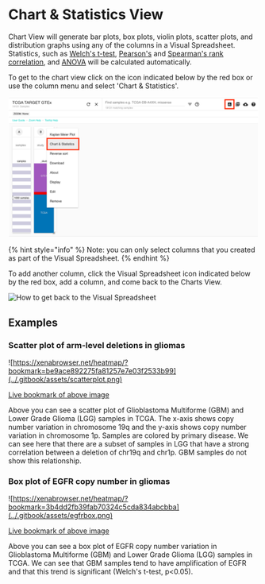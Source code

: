 # Chart & Statistics View

Chart View will generate bar plots, box plots, violin plots, scatter plots, and distribution graphs using any of the columns in a Visual Spreadsheet. Statistics, such as [Welch's t-test,](https://en.wikipedia.org/wiki/Welch's_t-test) [Pearson's](https://en.wikipedia.org/wiki/Pearson_correlation_coefficient) and [Spearman's rank correlation](https://en.wikipedia.org/wiki/Spearman's_rank_correlation_coefficient), and [ANOVA](https://en.wikipedia.org/wiki/Analysis_of_variance) will be calculated automatically.

To get to the chart view click on the icon indicated below by the red box or use the column menu and select 'Chart & Statistics'.

![How to enter the Chart View](../.gitbook/assets/picture1.png)

{% hint style="info" %}
Note: you can only select columns that you created as part of the Visual Spreadsheet.
{% endhint %}

To add another column, click the Visual Spreadsheet icon indicated below by the red box, add a column, and come back to the Charts View.

![How to get back to the Visual Spreadsheet](../.gitbook/assets/backtospreadsheet.png)

## Examples

### Scatter plot of arm-level deletions in gliomas <a id="scatterplotofarmleveldeletionsingliomas"></a>

![https://xenabrowser.net/heatmap/?bookmark=be9ace892275fa81257e7e03f2533b99](../.gitbook/assets/scatterplot.png)

[Live bookmark of above image](https://xenabrowser.net/heatmap/?bookmark=be9ace892275fa81257e7e03f2533b99)

Above you can see a scatter plot of Glioblastoma Multiforme \(GBM\) and Lower Grade Glioma \(LGG\) samples in TCGA. The x-axis shows copy number variation in chromosome 19q and the y-axis shows copy number variation in chromosome 1p. Samples are colored by primary disease. We can see here that there are a subset of samples in LGG that have a strong correlation between a deletion of chr19q and chr1p. GBM samples do not show this relationship.

### Box plot of EGFR copy number in gliomas <a id="boxplotofegfrcopynumberingliomas"></a>

![https://xenabrowser.net/heatmap/?bookmark=3b4dd2fb39fab70324c5cda834abcbba](../.gitbook/assets/egfrbox.png)

[Live bookmark of above image](https://xenabrowser.net/heatmap/?bookmark=3b4dd2fb39fab70324c5cda834abcbba)

Above you can see a box plot of EGFR copy number variation in Glioblastoma Multiforme \(GBM\) and Lower Grade Glioma \(LGG\) samples in TCGA. We can see that GBM samples tend to have amplification of EGFR and that this trend is significant \(Welch's t-test, p&lt;0.05\).



